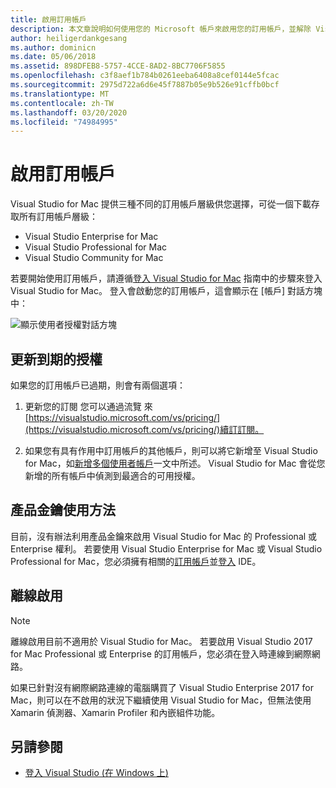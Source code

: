 ```yaml
---
title: 啟用訂用帳戶
description: 本文章說明如何使用您的 Microsoft 帳戶來啟用您的訂用帳戶，並解除 Visual Studio for Mac 中功能的鎖定
author: heiligerdankgesang
ms.author: dominicn
ms.date: 05/06/2018
ms.assetid: 898DFEB8-5757-4CCE-8AD2-8BC7706F5855
ms.openlocfilehash: c3f8aef1b784b0261eeba6408a8cef0144e5fcac
ms.sourcegitcommit: 2975d722a6d6e45f7887b05e9b526e91cffb0bcf
ms.translationtype: MT
ms.contentlocale: zh-TW
ms.lasthandoff: 03/20/2020
ms.locfileid: "74984995"
---
```

# <a name="enable-subscription"></a>啟用訂用帳戶

Visual Studio for Mac 提供三種不同的訂用帳戶層級供您選擇，可從一個下載存取所有訂用帳戶層級：

* Visual Studio Enterprise for Mac
* Visual Studio Professional for Mac
* Visual Studio Community for Mac

若要開始使用訂用帳戶，請遵循[登入 Visual Studio for Mac](signing-in.md) 指南中的步驟來登入 Visual Studio for Mac。 登入會啟動您的訂用帳戶，這會顯示在 [帳戶] 對話方塊中：

![顯示使用者授權對話方塊](media/user-accounts-login.png)

## <a name="update-expired-licenses"></a>更新到期的授權

如果您的訂用帳戶已過期，則會有兩個選項：

1. 更新您的訂閱 您可以通過流覽 來[https://visualstudio.microsoft.com/vs/pricing/](https://visualstudio.microsoft.com/vs/pricing/)續訂訂閱。

2. 如果您有具有作用中訂用帳戶的其他帳戶，則可以將它新增至 Visual Studio for Mac，如[新增多個使用者帳戶](signing-in.md)一文中所述。 Visual Studio for Mac 會從您新增的所有帳戶中偵測到最適合的可用授權。

## <a name="product-key-usage"></a>產品金鑰使用方法

目前，沒有辦法利用產品金鑰來啟用 Visual Studio for Mac 的 Professional 或 Enterprise 權利。 若要使用 Visual Studio Enterprise for Mac 或 Visual Studio Professional for Mac，您必須擁有相關的[訂用帳戶](https://visualstudio.microsoft.com/subscriptions/)並[登入](signing-in.md) IDE。

## <a name="offline-activation"></a>離線啟用

> [!NOTE]
> 離線啟用目前不適用於 Visual Studio for Mac。
> 若要啟用 Visual Studio 2017 for Mac Professional 或 Enterprise 的訂用帳戶，您必須在登入時連線到網際網路。

如果已針對沒有網際網路連線的電腦購買了 Visual Studio Enterprise 2017 for Mac，則可以在不啟用的狀況下繼續使用 Visual Studio for Mac，但無法使用 Xamarin 偵測器、Xamarin Profiler 和內嵌組件功能。

## <a name="see-also"></a>另請參閱

- [登入 Visual Studio (在 Windows 上)](/visualstudio/ide/signing-in-to-visual-studio)